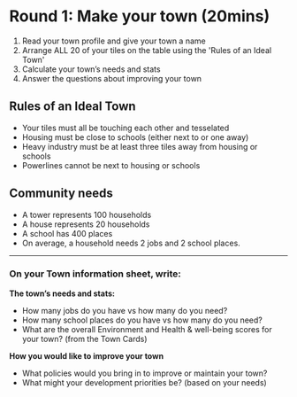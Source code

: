 # Round 1: Make your town (20mins)

1. Read your town profile and give your town a name
2. Arrange ALL 20 of your tiles on the table using the 'Rules of an Ideal Town'
3. Calculate your town’s needs and stats
4. Answer the questions about improving your town

## Rules of an Ideal Town

- Your tiles must all be touching each other and tesselated
- Housing must be close to schools (either next to or one away)
- Heavy industry must be at least three tiles away from housing or schools
- Powerlines cannot be next to housing or schools

## Community needs

- A tower represents 100 households
- A house represents 20 households
- A school has 400 places
- On average, a household needs 2 jobs and 2 school places.

---

### On your Town information sheet, write:

**The town’s needs and stats:**
- How many jobs do you have vs how many do you need?
- How many school places do you have vs how many do you need?
- What are the overall Environment and Health & well-being scores for your town? (from the Town Cards)

**How you would like to improve your town**
- What policies would you bring in to improve or maintain your town?
- What might your development priorities be? (based on your needs)

